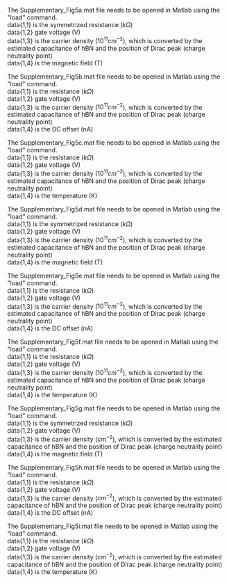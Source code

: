 The Supplementary_Fig5a.mat file needs to be opened in Matlab using the "load" command.\
data{1,1} is the symmetrized resistance ($k\Omega$)\
data{1,2} gate voltage (V)\
data{1,3} is the carrier density ($10^{11} cm^{-2}$), which is converted by the estimated capacitance of hBN and the position of Dirac peak (charge neutrality point)\
data{1,4} is the magnetic field (T)


The Supplementary_Fig5b.mat file needs to be opened in Matlab using the "load" command.\
data{1,1} is the resistance ($k\Omega$)\
data{1,2} gate voltage (V)\
data{1,3} is the carrier density ($10^{11} cm^{-2}$), which is converted by the estimated capacitance of hBN and the position of Dirac peak (charge neutrality point)\
data{1,4} is the DC offset (nA)


The Supplementary_Fig5c.mat file needs to be opened in Matlab using the "load" command.\
data{1,1} is the resistance ($k\Omega$)\
data{1,2} gate voltage (V)\
data{1,3} is the carrier density ($10^{11} cm^{-2}$), which is converted by the estimated capacitance of hBN and the position of Dirac peak (charge neutrality point)\
data{1,4} is the temperature (K)


The Supplementary_Fig5d.mat file needs to be opened in Matlab using the "load" command.\
data{1,1} is the symmetrized resistance ($k\Omega$)\
data{1,2} gate voltage (V)\
data{1,3} is the carrier density ($10^{11} cm^{-2}$), which is converted by the estimated capacitance of hBN and the position of Dirac peak (charge neutrality point)\
data{1,4} is the magnetic field (T)


The Supplementary_Fig5e.mat file needs to be opened in Matlab using the "load" command.\
data{1,1} is the resistance ($k\Omega$)\
data{1,2} gate voltage (V)\
data{1,3} is the carrier density ($10^{11} cm^{-2}$), which is converted by the estimated capacitance of hBN and the position of Dirac peak (charge neutrality point)\
data{1,4} is the DC offset (nA)


The Supplementary_Fig5f.mat file needs to be opened in Matlab using the "load" command.\
data{1,1} is the resistance ($k\Omega$)\
data{1,2} gate voltage (V)\
data{1,3} is the carrier density ($10^{11} cm^{-2}$), which is converted by the estimated capacitance of hBN and the position of Dirac peak (charge neutrality point)\
data{1,4} is the temperature (K)


The Supplementary_Fig5g.mat file needs to be opened in Matlab using the "load" command.\
data{1,1} is the symmetrized resistance ($k\Omega$)\
data{1,2} gate voltage (V)\
data{1,3} is the carrier density ($cm^{-2}$), which is converted by the estimated capacitance of hBN and the position of Dirac peak (charge neutrality point)\
data{1,4} is the magnetic field (T)


The Supplementary_Fig5h.mat file needs to be opened in Matlab using the "load" command.\
data{1,1} is the resistance ($k\Omega$)\
data{1,2} gate voltage (V)\
data{1,3} is the carrier density ($cm^{-2}$), which is converted by the estimated capacitance of hBN and the position of Dirac peak (charge neutrality point)\
data{1,4} is the DC offset (nA)


The Supplementary_Fig5i.mat file needs to be opened in Matlab using the "load" command.\
data{1,1} is the resistance ($k\Omega$)\
data{1,2} gate voltage (V)\
data{1,3} is the carrier density ($cm^{-2}$), which is converted by the estimated capacitance of hBN and the position of Dirac peak (charge neutrality point)\
data{1,4} is the temperature (K)